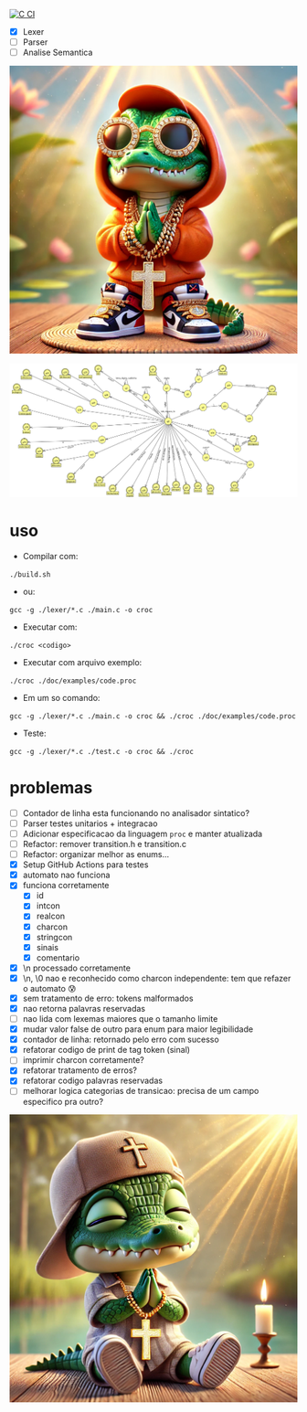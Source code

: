 [![C CI](https://github.com/wilyJ80/croc/actions/workflows/c-cpp.yml/badge.svg)](https://github.com/wilyJ80/croc/actions/workflows/c-cpp.yml)

- [X] Lexer
- [ ] Parser
- [ ] Analise Semantica

![swag](./doc/swag.webp)

![diagram](./doc/flap3.png)

# uso

- Compilar com:

`./build.sh`

- ou:

`gcc -g ./lexer/*.c ./main.c -o croc`

- Executar com:

`./croc <codigo>`

- Executar com arquivo exemplo:

`./croc ./doc/examples/code.proc`

- Em um so comando:

`gcc -g ./lexer/*.c ./main.c -o croc && ./croc ./doc/examples/code.proc`

- Teste:

`gcc -g ./lexer/*.c ./test.c -o croc && ./croc`

# problemas

- [ ] Contador de linha esta funcionando no analisador sintatico?
- [ ] Parser testes unitarios + integracao
- [ ] Adicionar especificacao da linguagem `proc` e manter atualizada
- [ ] Refactor: remover transition.h e transition.c
- [ ] Refactor: organizar melhor as enums...
- [X] Setup GitHub Actions para testes
- [X] automato nao funciona
- [X] funciona corretamente
    - [X] id
    - [X] intcon
    - [X] realcon
    - [X] charcon
    - [X] stringcon
    - [X] sinais
    - [X] comentario
- [X] \n processado corretamente
- [X] \n, \0 nao e reconhecido como charcon independente: tem que refazer o automato 😰
- [X] sem tratamento de erro: tokens malformados
- [X] nao retorna palavras reservadas
- [ ] nao lida com lexemas maiores que o tamanho limite
- [X] mudar valor false de outro para enum para maior legibilidade
- [X] contador de linha: retornado pelo erro com sucesso
- [X] refatorar codigo de print de tag token (sinal)
- [ ] imprimir charcon corretamente?
- [X] refatorar tratamento de erros?
- [X] refatorar codigo palavras reservadas
- [ ] melhorar logica categorias de transicao: precisa de um campo especifico pra outro?

![](./doc/cute.webp)
